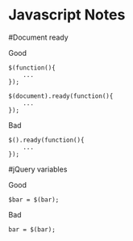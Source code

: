 Javascript Notes
================

#Document ready

Good

    $(function(){
        ...
    });

    $(document).ready(function(){
        ...
    });

Bad

    $().ready(function(){
        ...
    });

#jQuery variables

Good

    $bar = $(bar);

Bad

    bar = $(bar);
